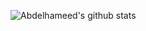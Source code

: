 
![Abdelhameed's github stats](https://github-readme-stats.vercel.app/api?username=Abdelhameed-maged&show_icons=true&count_private=true&include_all_commits=true)


